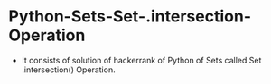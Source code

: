 # Python-Sets-Set-.intersection-Operation
- It consists of solution of hackerrank of Python of Sets called Set .intersection() Operation.
